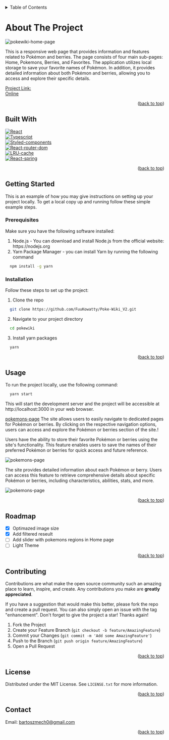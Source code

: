 <a name="readme-top"></a>
<!-- TABLE OF CONTENTS -->
<details>
  <summary>Table of Contents</summary>
        <ol>
          <li>
            <a href="#built-with">Built With</a>
          </li>
          <li>
            <a href="#getting-started">Getting Started</a>
      <ul>
        <li><a href="#prerequisites">Prerequisites</a></li>
        <li><a href="#Installation">Installation</a></li>
      </ul>
    </li>
    <li><a href="#usage">Usage</a></li>
    <li><a href="#roadmap">Roadmap</a></li>
    <li><a href="#contributing">Contributing</a></li>
    <li><a href="#license">License</a></li>
        </ol>
      </a>
    </li>

</details>


# About The Project

![pokewiki-home-page](https://i.imgur.com/uuy5OKb.png)

This is a responsive web page that provides information and features related to Pokémon and berries. The page consists of four main sub-pages: Home, Pokemons, Berries, and Favorites. The application utilizes local storage to save your favorite names of Pokémon. In addition, it provides detailed information about both Pokémon and berries, allowing you to access and explore their specific details.

[Project Link:](https://github.com/FuuKowatty/Poke-Wiki_V2) </br>
[Online](http://pokewiki.bartoszmech.pl/)

<p align="right">(<a href="#readme-top">back to top</a>)</p>

<a name="built-with"></a>
## Built With

  [![React][React.js]][React-url] </br>
  [![Typescript][Typescript.js]][Typescript-url] </br>
  [![Styled-components][Styled-components.js]][Styled-components-url] </br>
  [![React-router-dom][React-router-dom.js]][React-router-dom-url] </br>
  [![LRU-cache][LRU-cache.js]][LRU-cache-url] </br>
  [![React-spring][React-spring.js]][React-spring-url] </br>


<p align="right">(<a href="#readme-top">back to top</a>)</p>



## Getting Started

This is an example of how you may give instructions on setting up your project locally. To get a local copy up and running follow these simple example steps.

### Prerequisites

Make sure you have the following software installed:
  <ol>
    <li>Node.js - You can download and install Node.js from the official website: https://nodejs.org</li>
    <li>Yarn Package Manager - you can install Yarn by running the following command</li>
  </ol>
  
```sh
  npm install -g yarn
```




### Installation

Follow these steps to set up the project:

1. Clone the repo
```sh
  git clone https://github.com/FuuKowatty/Poke-Wiki_V2.git
```
2. Navigate to your project directory
```sh
  cd pokewiki
```

3. Install yarn packages
```sh
  yarn
```

<p align="right">(<a href="#readme-top">back to top</a>)</p>



<a name="usage"></a>
## Usage

To run the project locally, use the following command:

```sh
  yarn start
```
This will start the development server and the project will be accessible at http://localhost:3000 in your web browser.

[pokemons-page](https://i.imgur.com/ChkEIpU.png) The site allows users to easily navigate to dedicated pages for Pokémon or berries. By clicking on the 
respective navigation options, users can access and explore the Pokémon or berries section of the site.!



Users have the ability to store their favorite Pokémon or berries using the site's functionality. This feature enables users to save the names of their preferred Pokémon or berries for quick access and future reference.

![pokemons-page](https://i.imgur.com/qARI3xn.png)

The site provides detailed information about each Pokémon or berry. Users can access this feature to retrieve comprehensive details about specific Pokémon or berries, including characteristics, abilities, stats, and more.

![pokemons-page](https://i.imgur.com/0hCJtuL.png)


<p align="right">(<a href="#readme-top">back to top</a>)</p>



## Roadmap

- [x] Optimazed image size
- [x] Add filtered reseult
- [ ] Add slider with pokemons regions in Home page
- [ ] Light Theme

<p align="right">(<a href="#readme-top">back to top</a>)</p>


## Contributing

Contributions are what make the open source community such an amazing place to learn, inspire, and create. Any contributions you make are **greatly appreciated**.

If you have a suggestion that would make this better, please fork the repo and create a pull request. You can also simply open an issue with the tag "enhancement".
Don't forget to give the project a star! Thanks again!

1. Fork the Project
2. Create your Feature Branch (`git checkout -b feature/AmazingFeature`)
3. Commit your Changes (`git commit -m 'Add some AmazingFeature'`)
4. Push to the Branch (`git push origin feature/AmazingFeature`)
5. Open a Pull Request

<p align="right">(<a href="#readme-top">back to top</a>)</p>


## License

Distributed under the MIT License. See `LICENSE.txt` for more information.

<p align="right">(<a href="#readme-top">back to top</a>)</p>


## Contact

Email: <a href = "mailto: bartoszmech0@gmail.com">bartoszmech0@gmail.com</a>

<p align="right">(<a href="#readme-top">back to top</a>)</p>



<!-- MARKDOWN LINKS & IMAGES -->
<!-- https://www.markdownguide.org/basic-syntax/#reference-style-links -->
[React.js]: https://img.shields.io/badge/React-20232A?style=for-the-badge&logo=react&logoColor=61DAFB
[React-url]: https://reactjs.org/
[Typescript.js]: https://img.shields.io/badge/TypeScript-3178C6?style=for-the-badge&logo=typescript&logoColor=white
[Typescript-url]: https://www.typescriptlang.org/
[Styled-components.js]: https://img.shields.io/badge/styled--components-DB7093?style=for-the-badge&logo=styled-components&logoColor=white
[Styled-components-url]: https://styled-components.com/
[React-router-dom.js]: https://img.shields.io/badge/react--router--dom-CA4245?style=for-the-badge&logo=react-router-dom&logoColor=white
[React-router-dom-url]: https://reactrouter.com/
[LRU-cache.js]: https://img.shields.io/badge/LRU--cache-FF6C37?style=for-the-badge&logo=javascript&logoColor=white
[LRU-cache-url]: https://en.wikipedia.org/wiki/Cache_replacement_policies#Least_recently_used_(LRU)
[React-spring.js]: https://img.shields.io/badge/react--spring-88CE02?style=for-the-badge&logo=react&logoColor=white
[React-spring-url]: https://www.react-spring.io/




